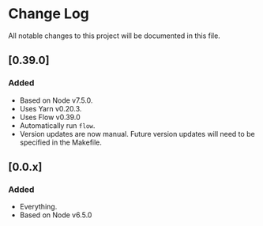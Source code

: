 # Change Log
All notable changes to this project will
be documented in this file.

## [0.39.0]
### Added
- Based on Node v7.5.0.
- Uses Yarn v0.20.3.
- Uses Flow v0.39.0
- Automatically run `flow`.
- Version updates are now manual. Future version updates will need to be specified in the Makefile.

## [0.0.x]
### Added
- Everything.
- Based on Node v6.5.0
